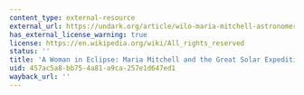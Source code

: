 ```yaml
---
content_type: external-resource
external_url: https://undark.org/article/wilo-maria-mitchell-astronomer-eclipse/
has_external_license_warning: true
license: https://en.wikipedia.org/wiki/All_rights_reserved
status: ''
title: 'A Woman in Eclipse: Maria Mitchell and the Great Solar Expedition of 1878'
uid: 457ac5a8-bb75-4a81-a9ca-257e1d647ed1
wayback_url: ''
---
```


